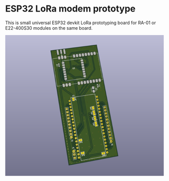 
# ESP32 LoRa modem prototype

This is small universal ESP32 devkit LoRa prototyping board for RA-01 or E22-400S30 modules on the same board.

![Board](images/board.png)

